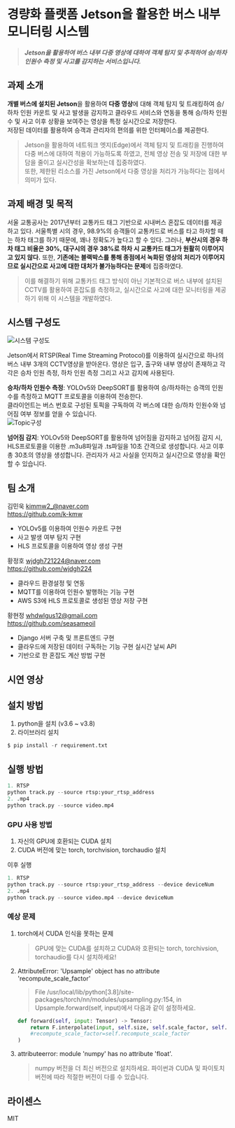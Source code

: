 # 경량화 플랫폼 Jetson을 활용한 버스 내부 모니터링 시스템

> ***Jetson을 활용하여 버스 내부 다중 영상에 대하여 객체 탐지 및 추적하여 승/하차 인원수 측정 및 사고를 감지하는 서비스입니다.***
## 과제 소개
**개별 버스에 설치된 Jetson**을 활용하여 **다중 영상**에 대해 객체 탐지 및 트래킹하여 승/하차 인원 카운트 및 사고 발생을 감지하고 클라우드 서비스와 연동을 통해 승/하차 인원수 및 사고 이후 상황을 보여주는 영상을 특정 실시간으로 저장한다.  
저장된 데이터를 활용하여 승객과 관리자의 편의를 위한 인터페이스를 제공한다.

> Jetson을 활용하여 네트워크 엣지(Edge)에서 객체 탐지 및 트래킹을 진행하여 다중 버스에 대하여 적용이 가능하도록 하였고, 전체 영상 전송 및 저장에 대한 부담을 줄이고 실시간성을 확보하는데 집중하였다.  
또한, 제한된 리소스를 가진 Jetson에서 다중 영상을 처리가 가능하다는 점에서 의미가 있다.

## 과제 배경 및 목적
서울 교통공사는 2017년부터 교통카드 태그 기반으로 시내버스 혼잡도 데이터를 제공하고 있다. 서울특별 시의 경우, 98.9%의 승객들이 교통카드로 버스를 타고 하차할 때는 하차 태그를 하기 때문에, 꽤나 정확도가 높다고 할 수 있다. 그러나, **부산시의 경우 하차 태그 비율은 30%, 대구시의 경우 38%로 하차 시 교통카드 태그가 원활히 이루어지고 있지 않다.** 
또한, **기존에는 블랙박스를 통해 종점에서 녹화된 영상의 처리가 이루어지므로 실시간으로 사고에 대한 대처가 불가능하다는 문제**에 집중하였다.   

> 이를 해결하기 위해 교통카드 태그 방식이 아닌 기본적으로 버스 내부에 설치된 CCTV를 활용하여 혼잡도를 측정하고, 실시간으로 사고에 대한 모니터링을 제공하기 위해 이 시스템을 개발하였다.

## 시스템 구성도
![시스템 구성도](https://github.com/pnucse-capstone/capstone-2023-1-26/assets/100478309/b01d5776-0e0f-4fb8-b591-618572217f6f)  

Jetson에서 RTSP(Real Time Streaming Protocol)를 이용하여 실시간으로 하나의 버스 내부 3개의 CCTV영상을 받아온다. 영상은 입구, 출구와 내부 영상이 존재하고 각각은 승차 인원 측정, 하차 인원 측정 그리고 사고 감지에 사용된다.

**승차/하차 인원수 측정**: YOLOv5와 DeepSORT를 활용하여 승/하차하는 승객의 인원수를 측정하고 MQTT 프로토콜을 이용하여 전송한다.  
클라이언트는 버스 번호로 구성된 토픽을 구독하여 각 버스에 대한 승/하차 인원수와 넘어짐 여부 정보를 얻을 수 있습니다.  
![Topic구성](https://github.com/pnucse-capstone/capstone-2023-1-26/assets/100478309/92be4094-012b-4001-b513-2969dffbb1d7)

**넘어짐 감지**: YOLOv5와 DeepSORT를 활용하여 넘어짐을 감지하고 넘어짐 감지 시, HLS프로토콜을 이용한 .m3u8파일과 .ts파일을 10초 간격으로 생성합니다. 사고 이후 총 30초의 영상을 생성합니다. 관리자가 사고 사실을 인지하고 실시간으로 영상을 확인할 수 있습니다.

## 팀 소개
김민욱 kimmw2_@naver.com   
https://github.com/k-kmw
- YOLOv5를 이용하여 인원수 카운트 구현  
- 사고 발생 여부 탐지 구현  
- HLS 프로토콜을 이용하여 영상 생성 구현

황정호 wjdgh721224@naver.com  
https://github.com/wjdgh224 
- 클라우드 환경설정 및 연동
- MQTT를 이용하여 인원수 발행하는 기능 구현 
- AWS S3에 HLS 프로토콜로 생성된 영상 저장 구현

황현정 whdwlgus12@gmail.com  
https://github.com/seasameoil
- Django 서버 구축 및 프론트엔드 구현
- 클라우드에 저장된 데이터 구독하는 기능 구현 실시간 날씨 API 
- 기반으로 한 혼잡도 계산 방법 구현

## 시연 영상

## 설치 방법
1. python을 설치 (v3.6 ~ v3.8)
2. 라이브러리 설치
```python
$ pip install -r requirement.txt
```

## 실행 방법
```python
1. RTSP
python track.py --source rtsp:your_rtsp_address
2. .mp4
python track.py --source video.mp4
```

### GPU 사용 방법
1. 자신의 GPU에 호환되는 CUDA 설치
2. CUDA 버전에 맞는 torch, torchvision, torchaudio 설치

이후 실행
```python
1. RTSP
python track.py --source rtsp:your_rtsp_address --device deviceNum
2. .mp4
python track.py --source video.mp4 --device deviceNum
```

### 예상 문제
1. torch에서 CUDA 인식을 못하는 문제
    > GPU에 맞는 CUDA를 설치하고 CUDA와 호환되는 torch, torchivsion, torchaudio를 다시 설치하세요!

2. AttributeError: 'Upsample' object has no attribute 'recompute_scale_factor'
    > File /usr/local/lib/python[3.8]/site-packages/torch/nn/modules/upsampling.py:154, in Upsample.forward(self, input)에서 다음과 같이 설정하세요.
    ```python
    def forward(self, input: Tensor) -> Tensor:
        return F.interpolate(input, self.size, self.scale_factor, self.mode, self.align_corners,
        #recompute_scale_factor=self.recompute_scale_factor
    )
    ```

3. attributeerror: module 'numpy' has no attribute 'float'.
    > numpy 버전을 더 최신 버전으로 설치하세요. 파이썬과 CUDA 및 파이토치 버전에 따라 적절한 버전이 다를 수 있습니다.

## 라이센스
MIT